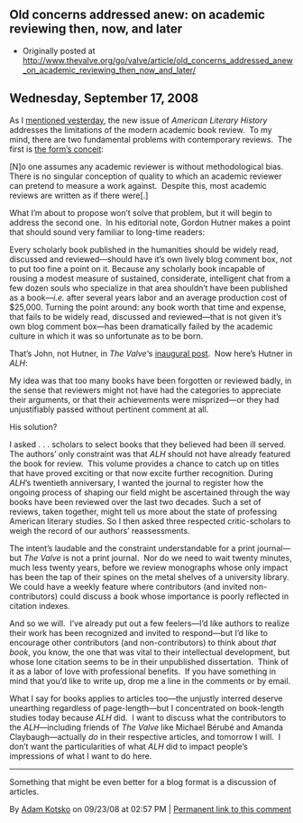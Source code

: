 ## Old concerns addressed anew: on academic reviewing then, now, and later

 * Originally posted at http://www.thevalve.org/go/valve/article/old_concerns_addressed_anew_on_academic_reviewing_then_now_and_later/

##  Wednesday, September 17, 2008 

As I [mentioned yesterday](http://www.thevalve.org/go/valve/article/meet_the_new_boss_same_as_the_old_boss/), the new issue of _American Literary History_ addresses the limitations of the modern academic book review.  To my mind, there are two fundamental problems with contemporary reviews.  The first is [the form’s conceit](http://acephalous.typepad.com/acephalous/2007/03/oscar_wilde_and.html):

[N]o one assumes any academic reviewer is without methodological bias.  There is no singular conception of quality to which an academic reviewer can pretend to measure a work against.  Despite this, most academic reviews are written as if there were[.]

What I’m about to propose won’t solve that problem, but it will begin to address the second one.  In his editorial note, Gordon Hutner makes a point that should sound very familiar to long-time readers:

Every scholarly book published in the humanities should be widely read, discussed and reviewed—should have it’s own lively blog comment box, not to put too fine a point on it. Because any scholarly book incapable of rousing a modest measure of sustained, considerate, intelligent chat from a few dozen souls who specialize in that area shouldn’t have been published as a book—_i.e._ after several years labor and an average production cost of $25,000. Turning the point around: any book worth that time and expense, that fails to be widely read, discussed and reviewed—that is not given it’s own blog comment box—has been dramatically failed by the academic culture in which it was so unfortunate as to be born.

That’s John, not Hutner, in _The Valve_‘s [inaugural post](http://www.thevalve.org/go/valve/article/form_follows_the_function_of_the_little_magazin1/).  Now here’s Hutner in _ALH_:

My idea was that too many books have been forgotten or reviewed badly, in the sense that reviewers might not have had the categories to appreciate their arguments, or that their achievements were misprized—or they had unjustifiably passed without pertinent comment at all.

His solution?

I asked . . . scholars to select books that they believed had been ill served. The authors’ only constraint was that _ALH_ should not have already featured the book for review.  This volume provides a chance to catch up on titles that have proved exciting or that now excite further recognition. During _ALH_’s twentieth anniversary, I wanted the journal to register how the ongoing process of shaping our field might be ascertained through the way books have been reviewed over the last two decades. Such a set of reviews, taken together, might tell us more about the state of professing American literary studies. So I then asked three respected critic-scholars to weigh the record of our authors’ reassessments.

The intent’s laudable and the constraint understandable for a print journal—but _The Valve_ is not a print journal.  Nor do we need to wait twenty minutes, much less twenty years, before we review monographs whose only impact has been the tap of their spines on the metal shelves of a university library.  We could have a weekly feature where contributors (and invited non-contributors) could discuss a book whose importance is poorly reflected in citation indexes.  

And so we will.  I’ve already put out a few feelers—I’d like authors to realize their work has been recognized and invited to respond—but I’d like to encourage other contributors (and non-contributors) to think about _that book_, you know, the one that was vital to their intellectual development, but whose lone citation seems to be in their unpublished dissertation.  Think of it as a labor of love with professional benefits.  If you have something in mind that you’d like to write up, drop me a line in the comments or by email.  

What I say for books applies to articles too—the unjustly interred deserve unearthing regardless of page-length—but I concentrated on book-length studies today because _ALH_ did.  I want to discuss what the contributors to the _ALH_—including friends of _The Valve_ like Michael Bérubé and Amanda Claybaugh—actually _do_ in their respective articles, and tomorrow I will.  I don’t want the particularities of what _ALH_ did to impact people’s impressions of what I want to do here.   

---

Something that might be even better for a blog format is a discussion of articles.

By [Adam Kotsko](http://heteronomy.wordpress.com) on 09/23/08 at 02:57 PM | [Permanent link to this comment](http://www.thevalve.org/go/valve/article/old_concerns_addressed_anew_on_academic_reviewing_then_now_and_later/#22341)

